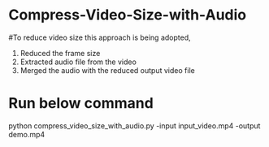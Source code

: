 # Compress-Video-Size-with-Audio
#To reduce video size this approach is being adopted,
1. Reduced the frame size 
2. Extracted audio file from the video
3. Merged the audio with the reduced output video file

# Run below command 
python compress_video_size_with_audio.py -input input_video.mp4 -output demo.mp4
